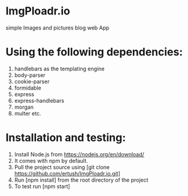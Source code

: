 # ImgPloadr.io 
   simple Images and pictures blog web App
# Using the following dependencies:
 1. handlebars as the templating engine
 2. body-parser
 3. cookie-parser
 4. formidable
 5. express
 6. express-handlebars
 7. morgan
 8. multer etc.
 
 # Installation and testing:
  1. Install Node.js from https://nodejs.org/en/download/
  2. It comes with npm by default.
  3. Pull the project source using [git clone https://github.com/ertush/ImgPloadr.io.git]
  4. Run [npm install] from the root directory of the project
  5. To test run [npm start]
 

